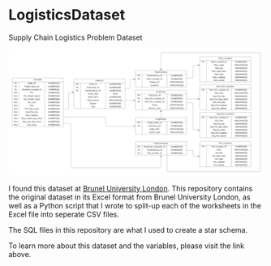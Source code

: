 # LogisticsDataset
Supply Chain Logistics Problem Dataset

![Logistics Dataset Star Schema](https://github.com/jaredbach/LogisticsDataset/blob/main/LogisticsDataset.png)


I found this dataset at [Brunel University London](https://brunel.figshare.com/articles/dataset/Supply_Chain_Logistics_Problem_Dataset/7558679). This repository contains the original dataset in its Excel format from Brunel University London, as well as a Python script that I wrote to split-up each of the worksheets in the Excel file into seperate CSV files.

The SQL files in this repository are what I used to create a star schema.

To learn more about this dataset and the variables, please visit the link above.
